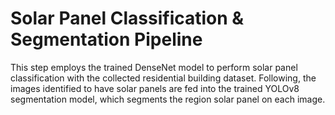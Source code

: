 # Solar Panel Classification & Segmentation Pipeline
This step employs the trained DenseNet model to perform solar panel classification with the collected residential building dataset. Following, the images identified to have solar panels are fed into the trained YOLOv8 segmentation model, which segments the region solar panel on each image.
